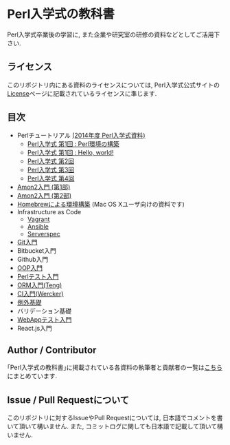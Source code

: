 # Perl入学式の教科書

Perl入学式卒業後の学習に, また企業や研究室の研修の資料などとしてご活用下さい.

## ライセンス
このリポジトリ内にある資料のライセンスについては, Perl入学式公式サイトの[License](http://www.perl-entrance.org/license.html)ページに記載されているライセンスに準じます.

## 目次
- Perlチュートリアル [(2014年度 Perl入学式資料)](http://www.perl-entrance.org/handout.html#handout-2014)
    - [Perl入学式 第1回 : Perl環境の構築](https://github.com/perl-entrance-org/workshop-2014-01/blob/master/build_perl.md)
    - [Perl入学式 第1回 : Hello, world!](https://github.com/perl-entrance-org/workshop-2014-01/blob/master/hello_world.md)
    - [Perl入学式 第2回](https://github.com/perl-entrance-org/workshop-2014-02/blob/master/slide.md)
    - [Perl入学式 第3回](https://github.com/perl-entrance-org/workshop-2014-03/blob/master/slide.md)
    - [Perl入学式 第4回](https://github.com/perl-entrance-org/workshop-2014-04/blob/master/slide.md)
- [Amon2入門 (第1部)](/amon2/1.md)
- [Amon2入門 (第2部)](/amon2/2.md)
- [Homebrewによる環境構築](/homebrew.md) (Mac OS Xユーザ向けの資料です)
- Infrastructure as Code
    - [Vagrant](/infrastructure-as-code/vagrant.md)
    - [Ansible](/infrastructure-as-code/ansible.md)
    - [Serverspec](/infrastructure-as-code/serverspec.md)
- [Git入門](/git.md)
- Bitbucket入門
- Github入門
- [OOP入門](/oop.md)
- [Perlテスト入門](/test.md)
- [ORM入門(Teng)](/orm.md)
- [CI入門(Wercker)](/ci/wercker.md)
- [例外基礎](exception.md)
- バリデーション基礎
- [WebAppテスト入門](webapp-test.md)
- React.js入門

## Author / Contributor
｢Perl入学式の教科書｣に掲載されている各資料の執筆者と貢献者の一覧は[こちら](/author.md)にまとめています.

## Issue / Pull Requestについて
このリポジトリに対するIssueやPull Requestについては, 日本語でコメントを書いて頂いて構いません.
また, コミットログに関しても日本語で記載して頂いて構いません.
